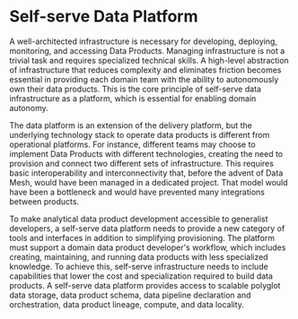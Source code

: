 # Self-serve Data Platform

A well-architected infrastructure is necessary for developing, deploying, monitoring, and accessing Data Products. Managing infrastructure is not a trivial task and requires specialized technical skills. A high-level abstraction of infrastructure that reduces complexity and eliminates friction becomes essential in providing each domain team with the ability to autonomously own their data products. This is the core principle of self-serve data infrastructure as a platform, which is essential for enabling domain autonomy.

The data platform is an extension of the delivery platform, but the underlying technology stack to operate data products is different from operational platforms. For instance, different teams may choose to implement Data Products with different technologies, creating the need to provision and connect two different sets of infrastructure. This requires basic interoperability and interconnectivity that, before the advent of Data Mesh, would have been managed in a dedicated project. That model would have been a bottleneck and would have prevented many integrations between products.

To make analytical data product development accessible to generalist developers, a self-serve data platform needs to provide a new category of tools and interfaces in addition to simplifying provisioning. The platform must support a domain data product developer's workflow, which includes creating, maintaining, and running data products with less specialized knowledge. To achieve this, self-serve infrastructure needs to include capabilities that lower the cost and specialization required to build data products. A self-serve data platform provides access to scalable polyglot data storage, data product schema, data pipeline declaration and orchestration, data product lineage, compute, and data locality.